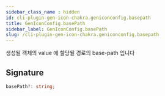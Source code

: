 ```yaml
---
sidebar_class_name : hidden
id: cli-plugin-gen-icon-chakra.geniconconfig.basepath
title: GenIconConfig.basePath
sidebar_label: GenIconConfig.basePath
slug: /cli-plugin-gen-icon-chakra.geniconconfig.basepath
---
```






생성될 객체의 value 에 할당될 경로의 base-path 입니다

## Signature

```typescript
basePath?: string;
```
